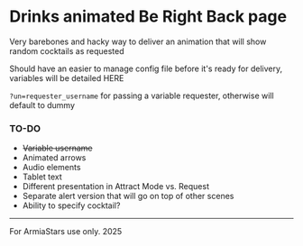 # Drinks animated Be Right Back page

Very barebones and hacky way to deliver an animation that will show random cocktails as requested

Should have an easier to manage config file before it's ready for delivery, variables will be detailed HERE

`?un=requester_username` for passing a variable requester, otherwise will default to dummy

### TO-DO
- ~~Variable username~~ 
- Animated arrows
- Audio elements
- Tablet text
- Different presentation in Attract Mode vs. Request
- Separate alert version that will go on top of other scenes
- Ability to specify cocktail?

----

For ArmiaStars use only. 2025
